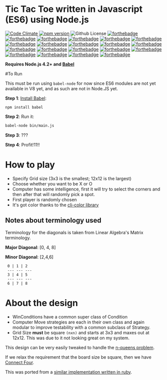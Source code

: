 # Tic Tac Toe written in Javascript (ES6) using Node.js
[![Code Climate](https://codeclimate.com/github/robbyoconnor/tictactoe.js/badges/gpa.svg)](https://codeclimate.com/github/robbyoconnor/tictactoe.js)
[![npm version](https://badge.fury.io/js/tictactoe.js.svg)](https://badge.fury.io/js/tictactoe.js)
![Github License](https://img.shields.io/badge/License-MIT-green.svg)
[![forthebadge](http://forthebadge.com/images/badges/as-seen-on-tv.svg)](http://forthebadge.com)
[![forthebadge](http://forthebadge.com/images/badges/uses-js.svg)](http://forthebadge.com)
[![forthebadge](http://forthebadge.com/images/badges/powered-by-electricity.svg)](http://forthebadge.com)
[![forthebadge](http://forthebadge.com/images/badges/powered-by-oxygen.svg)](http://forthebadge.com)
[![forthebadge](http://forthebadge.com/images/badges/powered-by-water.svg)](http://forthebadge.com)
[![forthebadge](http://forthebadge.com/images/badges/built-by-developers.svg)](http://forthebadge.com)
[![forthebadge](http://forthebadge.com/images/badges/uses-git.svg)](http://forthebadge.com)
[![forthebadge](http://forthebadge.com/images/badges/built-with-love.svg)](http://forthebadge.com)
[![forthebadge](http://forthebadge.com/images/badges/no-ragrets.svg)](http://forthebadge.com)
[![forthebadge](http://forthebadge.com/images/badges/uses-badges.svg)](http://forthebadge.com)
[![forthebadge](http://forthebadge.com/images/badges/fuck-it-ship-it.svg)](http://forthebadge.com)
[![forthebadge](http://forthebadge.com/images/badges/compatibility-emacs.svg)](http://forthebadge.com)
[![forthebadge](http://forthebadge.com/images/badges/fo-sho.svg)](http://forthebadge.com)
[![forthebadge](http://forthebadge.com/images/badges/fo-shizzle.svg)](http://forthebadge.com)
[![forthebadge](http://forthebadge.com/images/badges/for-sharks.svg)](http://forthebadge.com)
[![forthebadge](http://forthebadge.com/images/badges/oooo-kill-em.svg)](http://forthebadge.com)
[![forthebadge](http://forthebadge.com/images/badges/powered-by-netflix.svg)](http://forthebadge.com)
[![forthebadge](http://forthebadge.com/images/badges/compatibility-club-penguin.svg)](http://forthebadge.com)
[![forthebadge](http://forthebadge.com/images/badges/made-with-crayons.svg)](http://forthebadge.com)
[![forthebadge](http://forthebadge.com/images/badges/makes-people-smile.svg)](http://forthebadge.com)

**Requires Node.js 4.2+ and [Babel](https://babeljs.io/)**

#To Run

This must be run using `babel-node` for now since ES6 modules are not yet available in V8 yet, and as such are not in Node.JS yet.

**Step 1**: [Install Babel](https://www.npmjs.com/package/babel/):
```
npm install babel 
```

**Step 2**: Run it:
```sh
babel-node bin/main.js
```

**Step 3**: ???

**Step 4**: Profit!11!!
# How to play
- Specify Grid size (3x3 is the smallest; 12x12 is the largest)
- Choose whether you want to be X or O
- Computer has some intelligence, first it will try to select the corners and then after that will randomly pick a spot.
- First player is randomly chosen
- It's got color thanks to the [cli-color library](https://www.npmjs.com/package/cli-color)

## Notes about terminology used
Terminology for the diagonals is taken from Linear Algebra's Matrix terminology.

**Major Diagonal**: [0, 4, 8]

**Minor Diagonal**:  [2,4,6]

     0 | 1 | 2
     --- --- ---
     3 | 4 | 5
     --- --- ---
     6 | 7 | 8

# About the design 

- WinConditions have a common super class of Condition
- Computer Move strategies are each in their own class and again modular to improve testability with a common subclass of Strategy.
- Grid Size **must** be square ```(nxn)``` and starts at 3x3 and maxes out at 12x12. This was due to it not looking great on my system. 
 
 
This design can be  very easily tweaked to handle the [n-queens problem](http://en.wikipedia.org/wiki/Eight_queens_puzzle).

If we relax the requirement that the board size be square, then we have [Connect Four](http://en.wikipedia.org/wiki/Connect_Four).

This was ported from a [similar implementation written in ruby](https://github.com/robbyoconnor/tictactoe).

